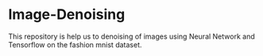 # Image-Denoising
This repository is help us to denoising of images using Neural Network and Tensorflow on the fashion mnist dataset.
